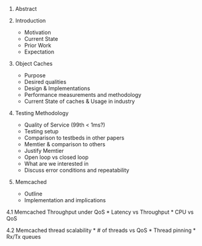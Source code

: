 1. Abstract
2. Introduction
    * Motivation
    * Current State
    * Prior Work
    * Expectation

3. Object Caches
    * Purpose
    * Desired qualities
    * Design & Implementations
    * Performance measurements and methodology
    * Current State of caches & Usage in industry

4. Testing Methodology
    * Quality of Service (99th < 1ms?)
    * Testing setup
    * Comparison to testbeds in other papers
    * Memtier & comparison to others
    * Justify Memtier
    * Open loop vs closed loop
    * What are we interested in
    * Discuss error conditions and repeatability

4. Memcached
    * Outline
    * Implementation and implications


4.1 Memcached Throughput under QoS
    * Latency vs Throughput
    * CPU vs QoS

4.2 Memcached thread scalability
    * # of threads vs QoS
    * Thread pinning
    * Rx/Tx queues

